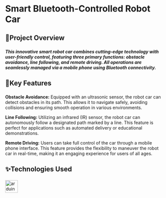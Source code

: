<h1 align="left">Smart Bluetooth-Controlled Robot Car </h1>

###

<h2 align="left">🔎Project Overview</h2>

###

<h5 align="left">This innovative smart robot car combines cutting-edge technology with user-friendly control, featuring three primary functions: obstacle avoidance, line following, and remote driving. All operations are seamlessly managed via a mobile phone using Bluetooth connectivity.</h5>

###

<h2 align="left">🎯Key Features</h2>

###

<p align="left">
  <b>Obstacle Avoidance:</b> Equipped with an ultrasonic sensor, the robot car can detect obstacles in its path. This allows it to navigate safely, avoiding   
   collisions   
  and ensuring smooth operation in various environments.

  <b>Line Following:</b> Utilizing an infrared (IR) sensor, the robot car can autonomously follow a designated path marked by a line. This feature is perfect for 
  applications such as automated delivery or educational demonstrations.
  
  <b>Remote Driving:</b> Users can take full control of the car through a mobile phone interface. This feature provides the flexibility to maneuver the robot car 
  in real-time, making it an engaging experience for users of all ages.
</p>

###

<h2 align="left">✨Technologies Used</h2>

###

<div align="left">
  <img src="https://cdn.jsdelivr.net/gh/devicons/devicon/icons/arduino/arduino-original.svg" height="40" alt="arduino logo"  />
</div>

###
